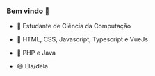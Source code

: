 ### Bem vindo 👋

- 🔭 Estudante de Ciência da Computação  
- 🌱 HTML, CSS, Javascript, Typescript e VueJs
- 👯 PHP e Java
- 😄 Ela/dela

  ##
 
<div>
<!-- <a href="https://github.com/myoui01">
<img height="180em" src="https://github-readme-stats.vercel.app/api/top-langs/?username=myoui01&layout=compact&langs_count=7&theme=gotham"/>
<img height="180em" src="https://github-readme-stats.vercel.app/api?username=myoui01&show_icons=true&theme=gotham&include_all_commits=true&count_private=true"/>
</div>
   -->
<br>
  
